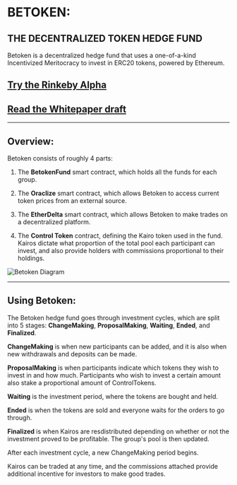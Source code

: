 # BETOKEN:
## THE DECENTRALIZED TOKEN HEDGE FUND

Betoken is a decentralized hedge fund that uses a one-of-a-kind Incentivized Meritocracy to invest in ERC20 tokens, powered by Ethereum.

## **[Try the Rinkeby Alpha](https://betoken.fund/betoken-ui/)**

## [Read the Whitepaper draft](https://github.com/Betoken/Whitepaper/blob/master/BetokenWhitepaper.pdf)

 <hr>

## Overview:
Betoken consists of roughly 4 parts:


1) The <b>BetokenFund</b> smart contract, which holds all the funds for each group.


2) The <b>Oraclize</b> smart contract, which allows Betoken to access current token prices from an external source.


3) The <b>EtherDelta</b> smart contract, which allows Betoken to make trades on a decentralized platform.


4) The <b>Control Token</b> contract, defining the Kairo token used in the fund. Kairos dictate what proportion of the total pool each participant can invest, and also provide holders with commissions proportional to their holdings.

![Betoken Diagram](https://i.imgur.com/zvuHS9r.png)

<hr>

## Using Betoken:
The Betoken hedge fund goes through investment cycles, which are split into 5 stages: <b>ChangeMaking</b>, <b>ProposalMaking</b>, <b>Waiting</b>, <b>Ended</b>, and <b>Finalized</b>.

<b>ChangeMaking</b> is when new participants can be added, and it is also when new withdrawals and deposits can be made.

<b>ProposalMaking</b> is when participants indicate which tokens they wish to invest in and how much. Participants who wish to invest a certain amount also stake a proportional amount of ControlTokens.

<b>Waiting</b> is the investment period, where the tokens are bought and held.

<b>Ended</b> is when the tokens are sold and everyone waits for the orders to go through.

<b>Finalized</b> is when Kairos are resdistributed depending on whether or not the investment proved to be profitable. The group's pool is then updated.

After each investment cycle, a new ChangeMaking period begins.

Kairos can be traded at any time, and the commissions attached provide additional incentive for investors to make good trades.
